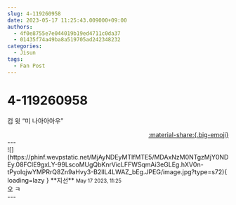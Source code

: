 ```yaml
---
slug: 4-119260958
date: 2023-05-17 11:25:43.009000+09:00
authors:
  - 4f0e8755e7e044019b19ed4711c0da37
  - 01435f74a49ba8a519705ad242348232
categories:
  - Jisun
tags:
  - Fan Post
---
```


# 4-119260958

<div class="post-container" markdown="1">
<div class="content-container md-sidebar__scrollwrap" markdown="1">

컴 윗 “미 나아아아우”

</div>
</div>

<div style="text-align: right;" markdown="1">
<a href="https://weverse.io/fromis9/fanpost/4-119260958" style="text-align: right;">:material-share:{.big-emoji}</a>
</div>
---

<div class="comments-container md-sidebar__scrollwrap" markdown="1">
<div class="comment" markdown="1">
<div class='id-container' markdown="1">
![](https://phinf.wevpstatic.net/MjAyNDEyMTlfMTE5/MDAxNzM0NTgzMjY0NDEy.08FClE9gxLY-99LscoMUgQbKnrVicLFFWSqmAi3eGLEg.hXV0n-tPyoIqjwYMPRrQ8Zn9aHvy3-B2llL4LWAZ_bEg.JPEG/image.jpg?type=s72){ loading=lazy }
**<span class="artist">지선</span>** <small>May 17 2023, 11:25</small><br>
</div>
<div class='comment-body' markdown="1">
오 ㅋ 
</div>
</div>
</div>
---
